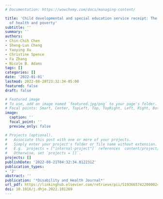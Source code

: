 ```yaml
---
# Documentation: https://wowchemy.com/docs/managing-content/

title: 'Child developmental and special education service receipt: The intersection
  of health and poverty'
subtitle: ''
summary: ''
authors:
- Chin-Chih Chen
- Sheng-Lun Cheng
- Yaoying Xu
- Christine Spence
- Fa Zhang
- Nicole B. Adams
tags: []
categories: []
date: '2022-01-01'
lastmod: 2022-08-20T23:32:34-05:00
featured: false
draft: false

# Featured image
# To use, add an image named `featured.jpg/png` to your page's folder.
# Focal points: Smart, Center, TopLeft, Top, TopRight, Left, Right, BottomLeft, Bottom, BottomRight.
image:
  caption: ''
  focal_point: ''
  preview_only: false

# Projects (optional).
#   Associate this post with one or more of your projects.
#   Simply enter your project's folder or file name without extension.
#   E.g. `projects = ["internal-project"]` references `content/project/deep-learning/index.md`.
#   Otherwise, set `projects = []`.
projects: []
publishDate: '2022-08-21T04:32:34.812231Z'
publication_types:
- '2'
abstract: ''
publication: '*Disability and Health Journal*'
url_pdf: https://linkinghub.elsevier.com/retrieve/pii/S1936657422000024
doi: 10.1016/j.dhjo.2022.101269
---
```

